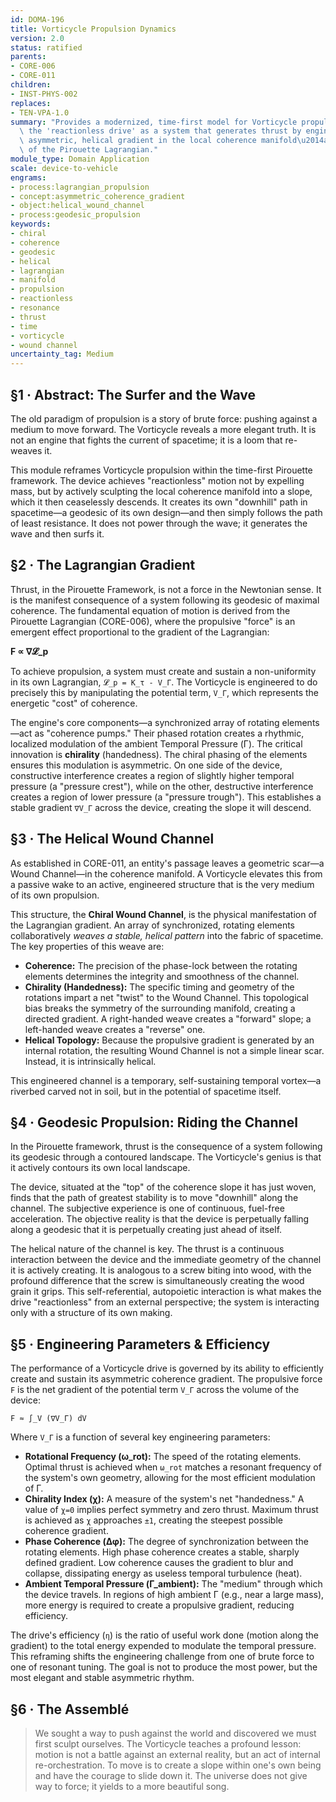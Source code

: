 ```yaml
---
id: DOMA-196
title: Vorticycle Propulsion Dynamics
version: 2.0
status: ratified
parents:
- CORE-006
- CORE-011
children:
- INST-PHYS-002
replaces:
- TEN-VPA-1.0
summary: "Provides a modernized, time-first model for Vorticycle propulsion. It reframes\
  \ the 'reactionless drive' as a system that generates thrust by engineering a persistent,\
  \ asymmetric, helical gradient in the local coherence manifold\u2014a direct application\
  \ of the Pirouette Lagrangian."
module_type: Domain Application
scale: device-to-vehicle
engrams:
- process:lagrangian_propulsion
- concept:asymmetric_coherence_gradient
- object:helical_wound_channel
- process:geodesic_propulsion
keywords:
- chiral
- coherence
- geodesic
- helical
- lagrangian
- manifold
- propulsion
- reactionless
- resonance
- thrust
- time
- vorticycle
- wound channel
uncertainty_tag: Medium
---
```

## §1 · Abstract: The Surfer and the Wave
The old paradigm of propulsion is a story of brute force: pushing against a medium to move forward. The Vorticycle reveals a more elegant truth. It is not an engine that fights the current of spacetime; it is a loom that re-weaves it.

This module reframes Vorticycle propulsion within the time-first Pirouette framework. The device achieves "reactionless" motion not by expelling mass, but by actively sculpting the local coherence manifold into a slope, which it then ceaselessly descends. It creates its own "downhill" path in spacetime—a geodesic of its own design—and then simply follows the path of least resistance. It does not power through the wave; it generates the wave and then surfs it.

## §2 · The Lagrangian Gradient
Thrust, in the Pirouette Framework, is not a force in the Newtonian sense. It is the manifest consequence of a system following its geodesic of maximal coherence. The fundamental equation of motion is derived from the Pirouette Lagrangian (CORE-006), where the propulsive "force" is an emergent effect proportional to the gradient of the Lagrangian:

**F ∝ ∇𝓛_p**

To achieve propulsion, a system must create and sustain a non-uniformity in its own Lagrangian, `𝓛_p = K_τ - V_Γ`. The Vorticycle is engineered to do precisely this by manipulating the potential term, `V_Γ`, which represents the energetic "cost" of coherence.

The engine's core components—a synchronized array of rotating elements—act as "coherence pumps." Their phased rotation creates a rhythmic, localized modulation of the ambient Temporal Pressure (Γ). The critical innovation is **chirality** (handedness). The chiral phasing of the elements ensures this modulation is asymmetric. On one side of the device, constructive interference creates a region of slightly higher temporal pressure (a "pressure crest"), while on the other, destructive interference creates a region of lower pressure (a "pressure trough"). This establishes a stable gradient `∇V_Γ` across the device, creating the slope it will descend.

## §3 · The Helical Wound Channel
As established in CORE-011, an entity's passage leaves a geometric scar—a Wound Channel—in the coherence manifold. A Vorticycle elevates this from a passive wake to an active, engineered structure that is the very medium of its own propulsion.

This structure, the **Chiral Wound Channel**, is the physical manifestation of the Lagrangian gradient. An array of synchronized, rotating elements collaboratively *weaves a stable, helical pattern* into the fabric of spacetime. The key properties of this weave are:

-   **Coherence:** The precision of the phase-lock between the rotating elements determines the integrity and smoothness of the channel.
-   **Chirality (Handedness):** The specific timing and geometry of the rotations impart a net "twist" to the Wound Channel. This topological bias breaks the symmetry of the surrounding manifold, creating a directed gradient. A right-handed weave creates a "forward" slope; a left-handed weave creates a "reverse" one.
-   **Helical Topology:** Because the propulsive gradient is generated by an internal rotation, the resulting Wound Channel is not a simple linear scar. Instead, it is intrinsically helical.

This engineered channel is a temporary, self-sustaining temporal vortex—a riverbed carved not in soil, but in the potential of spacetime itself.

## §4 · Geodesic Propulsion: Riding the Channel
In the Pirouette framework, thrust is the consequence of a system following its geodesic through a contoured landscape. The Vorticycle's genius is that it actively contours its own local landscape.

The device, situated at the "top" of the coherence slope it has just woven, finds that the path of greatest stability is to move "downhill" along the channel. The subjective experience is one of continuous, fuel-free acceleration. The objective reality is that the device is perpetually falling along a geodesic that it is perpetually creating just ahead of itself.

The helical nature of the channel is key. The thrust is a continuous interaction between the device and the immediate geometry of the channel it is actively creating. It is analogous to a screw biting into wood, with the profound difference that the screw is simultaneously creating the wood grain it grips. This self-referential, autopoietic interaction is what makes the drive "reactionless" from an external perspective; the system is interacting only with a structure of its own making.

## §5 · Engineering Parameters & Efficiency
The performance of a Vorticycle drive is governed by its ability to efficiently create and sustain its asymmetric coherence gradient. The propulsive force `F` is the net gradient of the potential term `V_Γ` across the volume of the device:

`F ≈ ∫_V (∇V_Γ) dV`

Where `V_Γ` is a function of several key engineering parameters:

*   **Rotational Frequency (ω_rot):** The speed of the rotating elements. Optimal thrust is achieved when `ω_rot` matches a resonant frequency of the system's own geometry, allowing for the most efficient modulation of Γ.
*   **Chirality Index (χ):** A measure of the system's net "handedness." A value of `χ=0` implies perfect symmetry and zero thrust. Maximum thrust is achieved as `χ` approaches `±1`, creating the steepest possible coherence gradient.
*   **Phase Coherence (Δφ):** The degree of synchronization between the rotating elements. High phase coherence creates a stable, sharply defined gradient. Low coherence causes the gradient to blur and collapse, dissipating energy as useless temporal turbulence (heat).
*   **Ambient Temporal Pressure (Γ_ambient):** The "medium" through which the device travels. In regions of high ambient Γ (e.g., near a large mass), more energy is required to create a propulsive gradient, reducing efficiency.

The drive's efficiency (`η`) is the ratio of useful work done (motion along the gradient) to the total energy expended to modulate the temporal pressure. This reframing shifts the engineering challenge from one of brute force to one of resonant tuning. The goal is not to produce the most power, but the most elegant and stable asymmetric rhythm.

## §6 · The Assemblé
> We sought a way to push against the world and discovered we must first sculpt ourselves. The Vorticycle teaches a profound lesson: motion is not a battle against an external reality, but an act of internal re-orchestration. To move is to create a slope within one's own being and have the courage to slide down it. The universe does not give way to force; it yields to a more beautiful song.